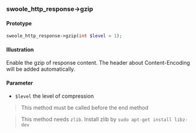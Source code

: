 

### swoole_http_response->gzip

#### Prototype

```php
swoole_http_response->gzip(int $level = 1);
```

#### Illustration

Enable the gzip of response content. The header about Content-Encoding will be added automatically.

#### Parameter

- `$level` the level of compression

> This method must be called before the end method

> This method needs `zlib`. Install zlib by `sudo apt-get install libz-dev`
